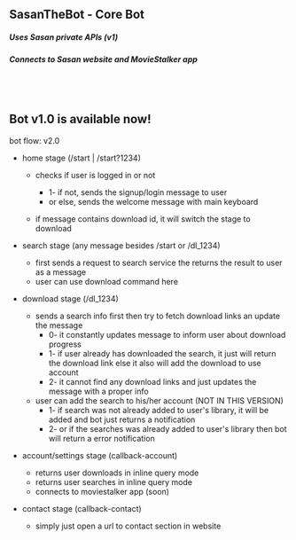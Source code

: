 ## SasanTheBot - Core Bot
##### Uses Sasan private APIs (v1)
##### Connects to Sasan website and MovieStalker app

<br>
<br>

## Bot v1.0 is available now!

bot flow: v2.0
- home stage (/start | /start?1234)
  - checks if user is logged in or not 

    - 1- if not, sends the signup/login message to user
    - or else, sends the welcome message with main keyboard
    
  - if message contains download id, it will switch the stage to download
  

- search stage (any message besides /start or /dl_1234)
  - first sends a request to search service the returns the result to user as a message
  - user can use download command here


- download stage (/dl_1234)
  - sends a search info first then try to fetch download links an update the message 
    - 0- it constantly updates message to inform user about download progress 
    - 1- if user already has downloaded the search, it just will return the download link else it also will add the download to use account 
    - 2- it cannot find any download links and just updates the message with a proper info
  - user can add the search to his/her account (NOT IN THIS VERSION)
    - 1- if search was not already added to user's library, it will be added and bot just returns a notification
    - 2- or if the searches was already added to user's library then bot will return a error notification


- account/settings stage (callback-account)
  - returns user downloads in inline query mode
  - returns user searches in inline query mode
  - connects to moviestalker app (soon)


- contact stage (callback-contact)
  - simply just open a url to contact section in website
